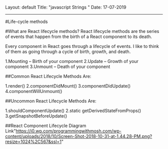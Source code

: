 Layout: default
Title: "javascript Strings "
Date: 17-07-2019

---

#Life-cycle methods

#What are React lifecycle methods?
React lifecycle methods are the series of events that happen from the birth of a React component to its death.

Every component in React goes through a lifecycle of events. I like to think of them as going through a cycle of birth, growth, and death.

1.Mounting – Birth of your component
2.Update – Growth of your component
3.Unmount – Death of your component

##Common React Lifecycle Methods Are:

1.render()
2.componentDidMount()
3.componentDidUpdate()
4.componentWillUnmount()

##Uncommon React Lifecycle Methods Are:

1.shouldComponentUpdate()
2.static getDerivedStateFromProps()
3.getSnapshotBeforeUpdate()

##React Component Lifecycle Diagram
Link"https://i0.wp.com/programmingwithmosh.com/wp-content/uploads/2018/10/Screen-Shot-2018-10-31-at-1.44.28-PM.png?resize=1024%2C567&ssl=1"
